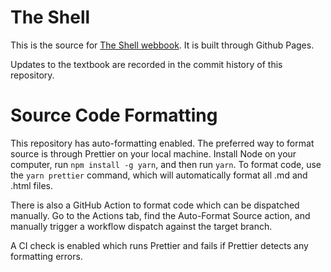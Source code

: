 # The Shell

This is the source for <a href="https://keshvadi.github.io/linux/">The Shell webbook</a>. It is built through Github Pages.

Updates to the textbook are recorded in the commit history of this repository.

# Source Code Formatting

This repository has auto-formatting enabled. The preferred way to format source is through Prettier on your local machine. Install Node on your computer, run `npm install -g yarn`, and then run `yarn`. To format code, use the `yarn prettier` command, which will automatically format all .md and .html files.

There is also a GitHub Action to format code which can be dispatched manually. Go to the Actions tab, find the Auto-Format Source action, and manually trigger a workflow dispatch against the target branch.

A CI check is enabled which runs Prettier and fails if Prettier detects any formatting errors.

<!--
run locally:
> bundle exec jekyll serve
 -->

